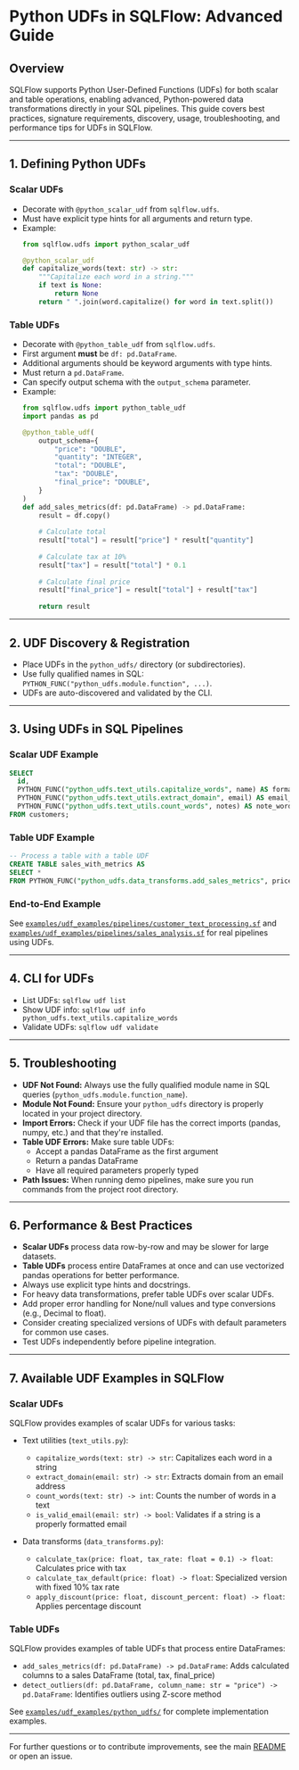 <!-- filepath: /Users/chanhle/ai-playground/sqlflow/docs/python_udfs.md -->
# Python UDFs in SQLFlow: Advanced Guide

## Overview

SQLFlow supports Python User-Defined Functions (UDFs) for both scalar and table operations, enabling advanced, Python-powered data transformations directly in your SQL pipelines. This guide covers best practices, signature requirements, discovery, usage, troubleshooting, and performance tips for UDFs in SQLFlow.

---

## 1. Defining Python UDFs

### Scalar UDFs
- Decorate with `@python_scalar_udf` from `sqlflow.udfs`.
- Must have explicit type hints for all arguments and return type.
- Example:
  ```python
  from sqlflow.udfs import python_scalar_udf

  @python_scalar_udf
  def capitalize_words(text: str) -> str:
      """Capitalize each word in a string."""
      if text is None:
          return None
      return " ".join(word.capitalize() for word in text.split())
  ```

### Table UDFs
- Decorate with `@python_table_udf` from `sqlflow.udfs`.
- First argument **must** be `df: pd.DataFrame`.
- Additional arguments should be keyword arguments with type hints.
- Must return a `pd.DataFrame`.
- Can specify output schema with the `output_schema` parameter.
- Example:
  ```python
  from sqlflow.udfs import python_table_udf
  import pandas as pd

  @python_table_udf(
      output_schema={
          "price": "DOUBLE",
          "quantity": "INTEGER",
          "total": "DOUBLE",
          "tax": "DOUBLE",
          "final_price": "DOUBLE",
      }
  )
  def add_sales_metrics(df: pd.DataFrame) -> pd.DataFrame:
      result = df.copy()
      
      # Calculate total
      result["total"] = result["price"] * result["quantity"]
      
      # Calculate tax at 10%
      result["tax"] = result["total"] * 0.1
      
      # Calculate final price
      result["final_price"] = result["total"] + result["tax"]
      
      return result
  ```

---

## 2. UDF Discovery & Registration
- Place UDFs in the `python_udfs/` directory (or subdirectories).
- Use fully qualified names in SQL: `PYTHON_FUNC("python_udfs.module.function", ...)`.
- UDFs are auto-discovered and validated by the CLI.

---

## 3. Using UDFs in SQL Pipelines

### Scalar UDF Example
```sql
SELECT
  id,
  PYTHON_FUNC("python_udfs.text_utils.capitalize_words", name) AS formatted_name,
  PYTHON_FUNC("python_udfs.text_utils.extract_domain", email) AS email_domain,
  PYTHON_FUNC("python_udfs.text_utils.count_words", notes) AS note_word_count
FROM customers;
```

### Table UDF Example
```sql
-- Process a table with a table UDF
CREATE TABLE sales_with_metrics AS
SELECT * 
FROM PYTHON_FUNC("python_udfs.data_transforms.add_sales_metrics", price_variants);
```

### End-to-End Example
See [`examples/udf_examples/pipelines/customer_text_processing.sf`](../examples/udf_examples/pipelines/customer_text_processing.sf) and [`examples/udf_examples/pipelines/sales_analysis.sf`](../examples/udf_examples/pipelines/sales_analysis.sf) for real pipelines using UDFs.

---

## 4. CLI for UDFs
- List UDFs: `sqlflow udf list`
- Show UDF info: `sqlflow udf info python_udfs.text_utils.capitalize_words`
- Validate UDFs: `sqlflow udf validate`

---

## 5. Troubleshooting
- **UDF Not Found:** Always use the fully qualified module name in SQL queries (`python_udfs.module.function_name`).
- **Module Not Found:** Ensure your `python_udfs` directory is properly located in your project directory.
- **Import Errors:** Check if your UDF file has the correct imports (pandas, numpy, etc.) and that they're installed.
- **Table UDF Errors:** Make sure table UDFs:
   - Accept a pandas DataFrame as the first argument
   - Return a pandas DataFrame
   - Have all required parameters properly typed
- **Path Issues:** When running demo pipelines, make sure you run commands from the project root directory.

---

## 6. Performance & Best Practices
- **Scalar UDFs** process data row-by-row and may be slower for large datasets.
- **Table UDFs** process entire DataFrames at once and can use vectorized pandas operations for better performance.
- Always use explicit type hints and docstrings.
- For heavy data transformations, prefer table UDFs over scalar UDFs.
- Add proper error handling for None/null values and type conversions (e.g., Decimal to float).
- Consider creating specialized versions of UDFs with default parameters for common use cases.
- Test UDFs independently before pipeline integration.

---

## 7. Available UDF Examples in SQLFlow

### Scalar UDFs
SQLFlow provides examples of scalar UDFs for various tasks:

- Text utilities (`text_utils.py`):
  - `capitalize_words(text: str) -> str`: Capitalizes each word in a string
  - `extract_domain(email: str) -> str`: Extracts domain from an email address
  - `count_words(text: str) -> int`: Counts the number of words in a text
  - `is_valid_email(email: str) -> bool`: Validates if a string is a properly formatted email

- Data transforms (`data_transforms.py`):
  - `calculate_tax(price: float, tax_rate: float = 0.1) -> float`: Calculates price with tax
  - `calculate_tax_default(price: float) -> float`: Specialized version with fixed 10% tax rate
  - `apply_discount(price: float, discount_percent: float) -> float`: Applies percentage discount

### Table UDFs
SQLFlow provides examples of table UDFs that process entire DataFrames:

- `add_sales_metrics(df: pd.DataFrame) -> pd.DataFrame`: Adds calculated columns to a sales DataFrame (total, tax, final_price)
- `detect_outliers(df: pd.DataFrame, column_name: str = "price") -> pd.DataFrame`: Identifies outliers using Z-score method

See [`examples/udf_examples/python_udfs/`](../examples/udf_examples/python_udfs/) for complete implementation examples.

---

For further questions or to contribute improvements, see the main [README](../README.md) or open an issue.
